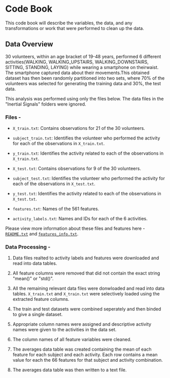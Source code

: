 # Code Book

This code book will describe the variables, the data, and any transformations or work that were performed to clean up the data.

## Data Overview

30 volunteers, within an age bracket of 19-48 years, performed 6 different activities(WALKING, WALKING_UPSTAIRS, WALKING_DOWNSTAIRS, SITTING, STANDING, LAYING) while wearing a smartphone on theirwaist. The smartphone captured data about their movements.This obtained dataset has then been randomly partitioned into two sets, where 70% of the volunteers was selected for generating the training data and 30%, the test data. 

This analysis was performed using only the files below. The data files in the "Inertial Signals" folders were ignored.

### Files -

* `X_train.txt`: Contains observations for 21 of the 30 volunteers.

* `subject_train.txt`: Identifies the volunteer who performed the activity for each of the observations in `X_train.txt`.

* `y_train.txt`: Identifies the activity related to each of the observations in `X_train.txt`.

* `X_test.txt`: Contains observations for 9 of the 30 volunteers.

* `subject_test.txt`: Identifies the volunteer who performed the activity for each of the observations in `X_test.txt`.

* `y_test.txt`: Identifies the activity related to each of the observations in `X_test.txt`.

* `features.txt`: Names of the 561 features.

* `activity_labels.txt`: Names and IDs for each of the 6 activities.


Please view more information about these files and features here - [`README.txt`](https://github.com/rsigatapu/Getting-and-Cleaning-Data-Course-Project/blob/master/README.txt) and [`features_info.txt`](https://github.com/rsigatapu/Getting-and-Cleaning-Data-Course-Project/blob/master/features_info.txt).

### Data Processing -

1. Data files realted to activity labels and features were downloaded and read into data tables. 

2. All feature columns were removed that did not contain the exact string "mean()" or "std()". 

3. All the remaining relevant data files were donwloaded and read into data tables. `X_train.txt` and `X_train.txt` were selectively loaded using the extracted feature columns.

4. The train and test datasets were combined seperately and then binded to give a single dataset.

5. Appropriate column names were assigned and descriptive activity names were given to the activities in the data set.

6. The column names of all feature variables were cleaned.

7. The averages data table was created containing the mean of each feature for each subject and each activity. Each row contains a mean value for each the 66 features for that subject and activity combination.

8. The averages data table was then written to a text file.





